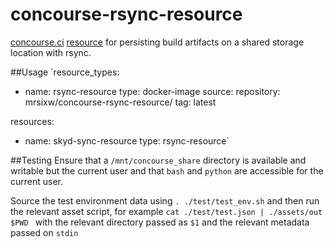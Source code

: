 # concourse-rsync-resource
[concourse.ci](https://concourse.ci/ "concourse.ci Homepage") [resource](https://concourse.ci/implementing-resources.html "Implementing a resource") for persisting build artifacts on a shared storage location with rsync.

##Usage
`resource_types:
- name: rsync-resource
  type: docker-image
  source:
      repository: mrsixw/concourse-rsync-resource/
      tag: latest

resources:
- name: skyd-sync-resource
  type: rsync-resource`

##Testing
Ensure that a `/mnt/concourse_share` directory is available and writable but the current user and that `bash` and `python` are accessible for the current user.  

Source the test environment data using `. ./test/test_env.sh` and then run the relevant asset script, for example `cat ./test/test.json | ./assets/out $PWD ` with the relevant directory passed as `$1` and the relevant metadata passed on `stdin`
